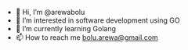 - 👋 Hi, I’m @arewabolu
- 👀 I’m interested in software development using GO
- 🌱 I’m currently learning Golang
- 📫 How to reach me bolu.arewa@gmail.com

<!---
arewabolu/arewabolu is a ✨ special ✨ repository because its `README.md` (this file) appears on your GitHub profile.
You can click the Preview link to take a look at your changes.
--->
